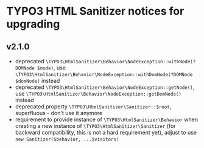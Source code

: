 # TYPO3 HTML Sanitizer notices for upgrading

## v2.1.0

* deprecated `\TYPO3\HtmlSanitizer\Behavior\NodeException::withNode(?DOMNode $node)`,
  use `\TYPO3\HtmlSanitizer\Behavior\NodeException::withDomNode(?DOMNode $domNode)` instead
* deprecated `\TYPO3\HtmlSanitizer\Behavior\NodeException::getNode()`,
  use `\TYPO3\HtmlSanitizer\Behavior\NodeException::getDomNode()` instead
* deprecated property `\TYPO3\HtmlSanitizer\Sanitizer::$root`, superfluous - don't use it anymore
* requirement to provide instance of `\TYPO3\HtmlSanitizer\Behavior` when creating a
  new instance of `\TYPO3\HtmlSanitizer\Sanitizer` (for backward compatibility, this
  is not a hard requirement yet), adjust to use `new Sanitizer($behavior, ...$visitors)`
